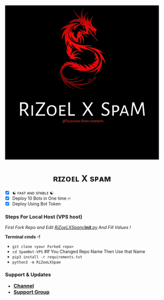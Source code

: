 <p align="center">
  <img src="./resources/logo.jpg" alt="BOT-SPAM Logo">
</p>
<h1 align="center">
  <b>ʀɪᴢᴏᴇʟ X sᴘᴀᴍ</b>
</h1>

- [x] ☯︎ ғᴀsᴛ ᴀɴᴅ sᴛᴀʙʟᴇ ☯︎
- [x] Deploy 10 Bots in One time 🔥
- [x] Deploy Using Bot Token 

<h3> Steps For Local Host (VPS host) </h3>

<i> First Fork Repo and Edit [RiZoeLXSpam/__init__.py](https://github.com/TheRiZoeL/SpamBot-VPS/blob/370fa987f86827f1f1700843d593a29e2eb8ed97/RiZoeLXSpam/__init__.py) And Fill Values ! </i>

 <b> Terminal cmds -! </b>

- `git clone <your Forked repo>`
- `cd SpamBot-VPS` #If You Changed Repo Name Then Use that Name
- `pip3 install -r requirements.txt`
- `python3 -m RiZoeLXSpam`


<h3> Support & Updates </he>

* [Channel](https://t.me/RiZoeLX)
* [Support Group](https://t.me/DNHcHELL)
